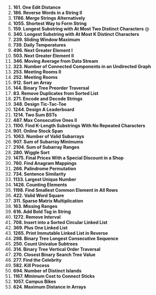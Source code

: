 1. **161. One Edit Distance**
2. **186. Reverse Words in a String II**
3. **1786. Merge Strings Alternatively**
4. **1055. Shortest Way to Form String** 
5. **159. Longest Substring with At Most Two Distinct Characters** @
6. **340. Longest Substring with At Most K Distinct Characters**
7. **239. Sliding Window Maximum**
8. **739. Daily Temperatures**
9. **496. Next Greater Element I**
10. **503. Next Greater Element II**
11. **346. Moving Average from Data Stream**
12. **323. Number of Connected Components in an Undirected Graph**
13. **253. Meeting Rooms II**
14. **252. Meeting Rooms**
15. **912. Sort an Array**
16. **144. Binary Tree Preorder Traversal**
17. **83. Remove Duplicates from Sorted List**
18. **271. Encode and Decode Strings**
19. **348. Design Tic-Tac-Toe**
20. **1244. Design A Leaderboard**
21. **1214. Two Sum BSTs**
22. **487. Max Consecutive Ones II**
23. **1100. Find K-Length Substrings With No Repeated Characters**
24. **901. Online Stock Span**
25. **1063. Number of Valid Subarrays**
26. **907. Sum of Subarray Minimums**
27. **2104. Sum of Subarray Ranges**
28. **280. Wiggle Sort**
29. **1475. Final Prices With a Special Discount in a Shop**
30. **760. Find Anagram Mappings**
31. **266. Palindrome Permutation**
32. **734. Sentence Similarity**
33. **1133. Largest Unique Number**
34. **1426. Counting Elements**
35. **1198. Find Smallest Common Element in All Rows**
36. **422. Valid Word Square**
37. **311. Sparse Matrix Multiplication**
38. **163. Missing Ranges**
39. **616. Add Bold Tag in String**
40. **1272. Remove Interval**
41. **708. Insert into a Sorted Circular Linked List**
42. **369. Plus One Linked List**
43. **1265. Print Immutable Linked List in Reverse**
44. **298. Binary Tree Longest Consecutive Sequence**
45. **250. Count Univalue Subtrees**
46. **314. Binary Tree Vertical Order Traversal**
47. **270. Closest Binary Search Tree Value**
48. **277. Find the Celebrity**
49. **582. Kill Process**
50. **694. Number of Distinct Islands**
51. **1167. Minimum Cost to Connect Sticks**
52. **1057. Campus Bikes**
53. **624. Maximum Distance in Arrays**
